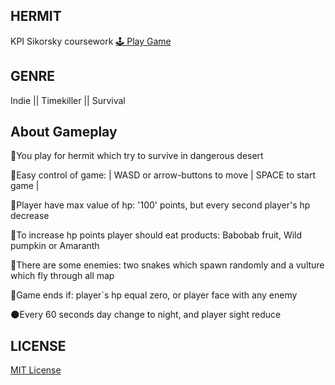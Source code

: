 ## HERMIT

KPI Sikorsky coursework
[🕹 Play Game](https://gapiyka.github.io/hermit/)

## GENRE

Indie || Timekiller || Survival

## About Gameplay

🦂You play for hermit which try to survive in dangerous desert

📕Easy control of game: | WASD or arrow-buttons to move | SPACE to start game |

📙Player have max value of hp: '100' points, but every second player's hp decrease

📘To increase hp points player should eat products: Babobab fruit, Wild pumpkin or Amaranth

📗There are some enemies: two snakes which spawn randomly and a vulture which fly through all map

🧩Game ends if: player`s hp equal zero, or player face with any enemy

🌑Every 60 seconds day change to night, and player sight reduce

## LICENSE

[MIT License](https://github.com/gapiyka/hermit/blob/main/LICENSE)
